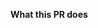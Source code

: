 <!--
If this is a bug fix, make sure your description includes "fixes #xxxx", or
"closes #xxxx"
-->

**What this PR does**

